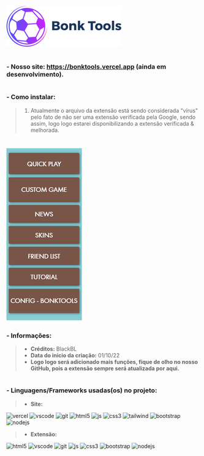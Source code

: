 <img src="/Images/IconBonkTools.png" alt="Icon"><img/>

# 
### - Nosso site: https://bonktools.vercel.app (ainda em desenvolvimento).
#

### - **Como instalar:**

> 1. Atualmente o arquivo da extensão está sendo considerada "vírus" pelo fato de não ser uma extensão verificada pela Google, sendo assim, logo logo estarei disponibilizando a extensão verificada & melhorada.

# <img src="/Images/ContainerConfig.png" alt="Buttons"><img/>

### - **Informações:**
> - **Créditos:** BlackBL 
> - **Data do inicio da criação:** 01/10/22
> - **Logo logo será adicionado mais funções, fique de olho no nosso GitHub, pois a extensão sempre será atualizada por aqui.**

#

### - **Linguagens/Frameworks usadas(os) no projeto:**
> - **Site:**

![vercel](https://img.shields.io/badge/Vercel-000000?style=for-the-badge&logo=vercel&logoColor=white) ![vscode](https://img.shields.io/badge/Visual_Studio_Code-0078D4?style=for-the-badge&logo=visual%20studio%20code&logoColor=white) ![git](https://img.shields.io/badge/GIT-E44C30?style=for-the-badge&logo=git&logoColor=white) ![html5](https://img.shields.io/badge/HTML5-E34F26?style=for-the-badge&logo=html5&logoColor=white) ![js](https://img.shields.io/badge/JavaScript-323330?style=for-the-badge&logo=javascript&logoColor=F7DF1E) ![css3](https://img.shields.io/badge/CSS3-1572B6?style=for-the-badge&logo=css3&logoColor=white) ![tailwind](https://img.shields.io/badge/Tailwind_CSS-38B2AC?style=for-the-badge&logo=tailwind-css&logoColor=white) ![bootstrap](https://img.shields.io/badge/Bootstrap-563D7C?style=for-the-badge&logo=bootstrap&logoColor=white) ![nodejs](https://img.shields.io/badge/Node.js-43853D?style=for-the-badge&logo=node.js&logoColor=white)

> - **Extensão:**

![html5](https://img.shields.io/badge/HTML5-E34F26?style=for-the-badge&logo=html5&logoColor=white) ![vscode](https://img.shields.io/badge/Visual_Studio_Code-0078D4?style=for-the-badge&logo=visual%20studio%20code&logoColor=white) ![git](https://img.shields.io/badge/GIT-E44C30?style=for-the-badge&logo=git&logoColor=white) ![js](https://img.shields.io/badge/JavaScript-323330?style=for-the-badge&logo=javascript&logoColor=F7DF1E) ![css3](https://img.shields.io/badge/CSS3-1572B6?style=for-the-badge&logo=css3&logoColor=white) ![bootstrap](https://img.shields.io/badge/Bootstrap-563D7C?style=for-the-badge&logo=bootstrap&logoColor=white) ![nodejs](https://img.shields.io/badge/Node.js-43853D?style=for-the-badge&logo=node.js&logoColor=white)

#
